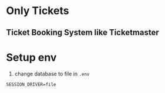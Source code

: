 # Only Tickets 
## Ticket Booking System like Ticketmaster

# Setup env
1. change database to file in `.env`

```
SESSION_DRIVER=file
```